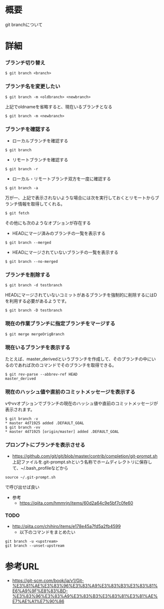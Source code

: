 # 概要
git branchについて

# 詳細

### ブランチ切り替え
```
$ git branch <branch>
```

### ブランチ名を変更したい
```
$ git branch -m <oldbranch> <newbranch>
```

上記でoldnameを省略すると、現在いるブランチとなる
```
$ git branch -m <newbranch>
```

### ブランチを確認する
- ローカルブランチを確認する
```
$ git branch
```
- リモートブランチを確認する
```
$ git branch -r
```
- ローカル・リモートブランチ双方を一度に確認する
```
$ git branch -a
```

万が一、上記で表示されないような場合には次を実行しておくとリモートからブランチ情報を取得してくれる。
```
$ git fetch
```

その他にも次のようなオプションが存在する
- HEADにマージ済みのブランチの一覧を表示する
```
$ git branch --merged
```
- HEADにマージされていないブランチの一覧を表示する
```
$ git branch --no-merged
```

### ブランチを削除する
```
$ git branch -d testbranch
```

HEADにマージされていないコミットがあるブランチを強制的に削除するにはDを利用する必要があるようです。
```
$ git branch -D testbranch
```

### 現在の作業ブランチに指定ブランチをマージする
```
$ git merge mergeOrigBranch
```

### 現在いるブランチを表示する
たとえば、master_derivedというブランチを作成して、そのブランチの中にいるのであれば次のコマンドでそのブランチを取得できる。
```
$ git rev-parse --abbrev-ref HEAD
master_derived
```

### 現在のハッシュ値や直前のコミットメッセージを表示する
vやvvオプションでブランチの現在のハッシュ値や直前のコミットメッセージが表示されます。
```
$ git branch -v
* master 4d71925 added .DEFAULT_GOAL
$ git branch -vv
* master 4d71925 [origin/master] added .DEFAULT_GOAL
```

### プロンプトにブランチを表示させる

- https://github.com/git/git/blob/master/contrib/completion/git-prompt.sh
上記ファイルを.git-prompt.shという名称でホームディレクトリに保存して、~/.bash_profileなどから
```
source ~/.git-prompt.sh
```

で呼び出せば良い

- 参考
  - https://qiita.com/hmmrjn/items/60d2a64c9e5bf7c0fe60


### TODO
- http://qiita.com/chihiro/items/e178e45a7fd5a2fb4599
  - 以下のコマンドをまとめたい
```
git branch -u <upstream>
git branch --unset-upstream
```

# 参考URL
- https://git-scm.com/book/ja/v1/Git-%E3%81%AE%E3%83%96%E3%83%A9%E3%83%B3%E3%83%81%E6%A9%9F%E8%83%BD-%E3%83%96%E3%83%A9%E3%83%B3%E3%83%81%E3%81%AE%E7%AE%A1%E7%90%86
